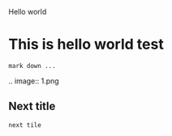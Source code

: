 Hello world

# This is hello world test
```
mark down ...
```

.. image:: 1.png

## Next title
```
next tile
```
